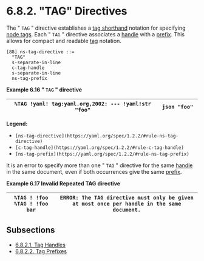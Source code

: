 # 6.8.2. "TAG" Directives

The " `TAG` " directive establishes a [tag shorthand](https://yaml.org/spec/1.2.2/#tag-shorthands) notation for specifying [node tags](https://yaml.org/spec/1.2.2/#node-tags). Each " `TAG` " directive associates a [handle](https://yaml.org/spec/1.2.2/#tag-handles) with a [prefix](https://yaml.org/spec/1.2.2/#tag-prefixes). This allows for compact and readable [tag](https://yaml.org/spec/1.2.2/#tags) notation.

```
[88] ns-tag-directive ::=
  "TAG"
  s-separate-in-line
  c-tag-handle
  s-separate-in-line
  ns-tag-prefix
```

**Example 6.16 " `TAG` " directive**

| ``` %TAG !yaml! tag:yaml.org,2002: --- !yaml!str "foo" ``` | ```json "foo" ``` |
| --- | --- |

**Legend:**

- `[ns-tag-directive](https://yaml.org/spec/1.2.2/#rule-ns-tag-directive)`
- `[c-tag-handle](https://yaml.org/spec/1.2.2/#rule-c-tag-handle)`
- `[ns-tag-prefix](https://yaml.org/spec/1.2.2/#rule-ns-tag-prefix)`

It is an error to specify more than one " `TAG` " directive for the same [handle](https://yaml.org/spec/1.2.2/#tag-handles) in the same document, even if both occurrences give the same [prefix](https://yaml.org/spec/1.2.2/#tag-prefixes).

**Example 6.17 Invalid Repeated TAG directive**

| ``` %TAG ! !foo %TAG ! !foo bar ``` | ``` ERROR: The TAG directive must only be given at most once per handle in the same document. ``` |
| --- | --- |

## Subsections

- [6.8.2.1. Tag Handles](6.8.2.1-tag-handles.md)
- [6.8.2.2. Tag Prefixes](6.8.2.2-tag-prefixes.md)